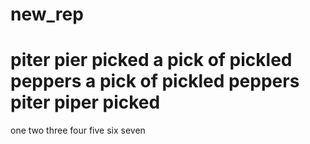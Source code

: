 # new_rep

piter pier picked a pick of pickled peppers
a pick of pickled peppers piter piper picked
=======
one two three four five six seven

